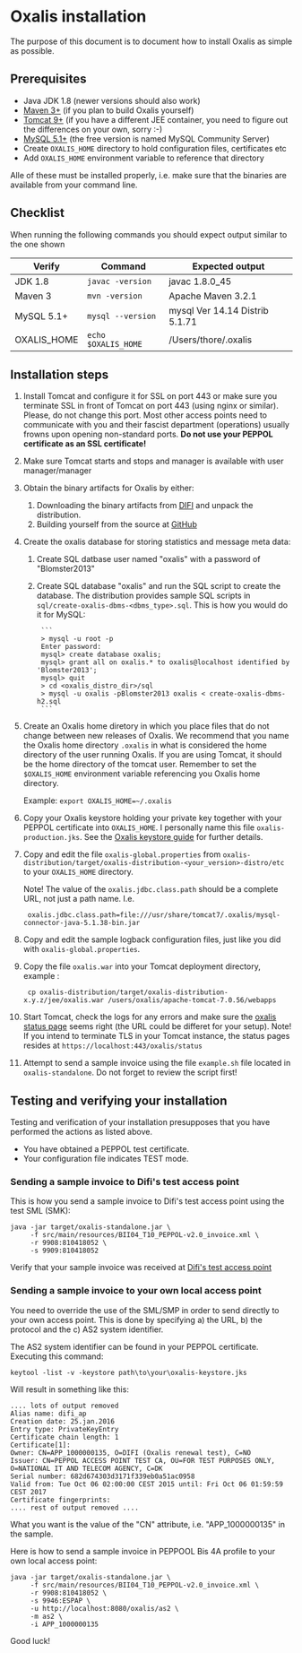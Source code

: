 # Oxalis installation

The purpose of this document is to document how to install Oxalis as simple as possible.

## Prerequisites

* Java JDK 1.8 (newer versions should also work)
* [Maven 3+](http://maven.apache.org/download.cgi) (if you plan to build Oxalis yourself)
* [Tomcat 9+](https://tomcat.apache.org/download-90.cgi) (if you have a different JEE container, you need to figure out the differences on your own, sorry :-)
* [MySQL 5.1+](http://www.mysql.com/downloads/mysql/) (the free version is named MySQL Community Server)
* Create `OXALIS_HOME` directory to hold configuration files, certificates etc
* Add `OXALIS_HOME` environment variable to reference that directory

Alle of these must be installed properly, i.e. make sure that the binaries are available from your command line.


## Checklist
When running the following commands you should expect output similar to the one shown

| Verify | Command | Expected output |
| ------ | ------- | --------------- |
| JDK 1.8 | `javac -version` | javac 1.8.0_45 |
| Maven 3 | `mvn -version` | Apache Maven 3.2.1 |
| MySQL 5.1+ | `mysql --version` | mysql  Ver 14.14 Distrib 5.1.71 |
| OXALIS_HOME | `echo $OXALIS_HOME` | /Users/thore/.oxalis |


## Installation steps

1. Install Tomcat and configure it for SSL on port 443 or make sure you terminate SSL in front of Tomcat on port 443 (using nginx or similar). Please, do not change this port. Most other access points need to communicate with you and their fascist department (operations) usually frowns upon opening non-standard ports. **Do not use your PEPPOL certificate as an SSL certificate!**

1. Make sure Tomcat starts and stops and manager is available with user manager/manager

1. Obtain the binary artifacts for Oxalis by either:
    1. Downloading the binary artifacts from [DIFI](http://vefa.difi.no/oxalis/) and unpack the distribution. 
    1. Building yourself from the source at [GitHub](https://github.com/difi/oxalis/)

1. Create the oxalis database for storing statistics and message meta data:

    1. Create SQL datbase user named "oxalis" with a password of "Blomster2013"

    1. Create SQL database "oxalis" and run the SQL script to create the database. The distribution provides sample SQL scripts in
       `sql/create-oxalis-dbms-<dbms_type>.sql`. This is how you would do it for MySQL:
            
            ```
            > mysql -u root -p
            Enter password:
            mysql> create database oxalis;
            mysql> grant all on oxalis.* to oxalis@localhost identified by 'Blomster2013';
            mysql> quit
            > cd <oxalis_distro_dir>/sql
            > mysql -u oxalis -pBlomster2013 oxalis < create-oxalis-dbms-h2.sql
            ```
1. Create an Oxalis home diretory in which you place files that do not change between new releases of Oxalis.
   We recommend that you name the Oxalis home directory `.oxalis` in what is considered the home directory of the user running Oxalis. If you
   are using Tomcat, it should be the home directory of the tomcat user.
   Remember to set the `$OXALIS_HOME` environment variable referencing you Oxalis home directory. 
   
    Example:
       ```
       export OXALIS_HOME=~/.oxalis
       ```

1. Copy your Oxalis keystore holding your private key together with your PEPPOL certificate into `OXALIS_HOME`. I personally name this file `oxalis-production.jks`.  See the [Oxalis keystore guide](/doc/keystore.md) for further details.

1. Copy and edit the file `oxalis-global.properties` from `oxalis-distribution/target/oxalis-distribution-<your_version>-distro/etc` to your `OXALIS_HOME` directory.
  
     Note! The value of the `oxalis.jdbc.class.path` should be a complete URL, not just a path name. I.e.
      
        oxalis.jdbc.class.path=file:///usr/share/tomcat7/.oxalis/mysql-connector-java-5.1.38-bin.jar

1. Copy and edit the sample logback configuration files, just like you did with `oxalis-global.properties`.

1. Copy the file `oxalis.war` into your Tomcat deployment directory, example :

        cp oxalis-distribution/target/oxalis-distribution-x.y.z/jee/oxalis.war /users/oxalis/apache-tomcat-7.0.56/webapps

1. Start Tomcat, check the logs for any errors and make sure the [oxalis status page](http://localhost/oxalis/status) seems right (the URL could be differet for your setup).
   Note! If you intend to terminate TLS in your Tomcat instance, the status pages resides at `https://localhost:443/oxalis/status`

1. Attempt to send a sample invoice using the file `example.sh` file located in `oxalis-standalone`.
   Do not forget to review the script first!
   
## Testing and verifying your installation  

Testing and verification of your installation presupposes that you have performed the actions
as listed above. 
  
 * You have obtained a PEPPOL test certificate.
 * Your configuration file indicates TEST mode.
  
   
### Sending a sample invoice to Difi's test access point

This is how you send a sample invoice to Difi's test access point using the test SML (SMK):
```
java -jar target/oxalis-standalone.jar \
     -f src/main/resources/BII04_T10_PEPPOL-v2.0_invoice.xml \
     -r 9908:810418052 \
     -s 9909:810418052
```

Verify that your sample invoice was received at
[Difi's test access point](https://test-aksesspunkt.difi.no/inbound/9908_810418052/)


### Sending a sample invoice to your own local access point

You need to override the use of the SML/SMP in order to send directly to your own access point.
This is done by specifying a) the URL, b) the protocol and the c) AS2 system identifier.

The AS2 system identifier can be found in your PEPPOL certificate. Executing this command:
```
keytool -list -v -keystore path\to\your\oxalis-keystore.jks
```

Will result in something like this:
```
.... lots of output removed
Alias name: difi_ap
Creation date: 25.jan.2016
Entry type: PrivateKeyEntry
Certificate chain length: 1
Certificate[1]:
Owner: CN=APP_1000000135, O=DIFI (Oxalis renewal test), C=NO
Issuer: CN=PEPPOL ACCESS POINT TEST CA, OU=FOR TEST PURPOSES ONLY, O=NATIONAL IT AND TELECOM AGENCY, C=DK
Serial number: 682d674303d3171f339eb0a51ac0958
Valid from: Tue Oct 06 02:00:00 CEST 2015 until: Fri Oct 06 01:59:59 CEST 2017
Certificate fingerprints:
.... rest of output removed ....
```
       
What you want is the value of the "CN" attribute, i.e. "APP_1000000135" in the sample.
       
Here is how to send a sample invoice in PEPPOOL Bis 4A profile to your own local access point:
  
````
java -jar target/oxalis-standalone.jar \
     -f src/main/resources/BII04_T10_PEPPOL-v2.0_invoice.xml \
     -r 9908:810418052 \
     -s 9946:ESPAP \
     -u http://localhost:8080/oxalis/as2 \
     -m as2 \
     -i APP_1000000135
````


   
   
Good luck!
